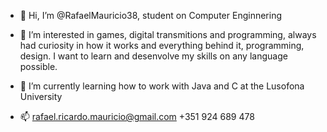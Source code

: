 - 👋 Hi, I’m @RafaelMauricio38, student on Computer Enginnering

- 👀 I’m interested in games, digital transmitions and programming, always had curiosity in how it works and everything behind it, programming, design.
     I want to learn and desenvolve my skills on any language possible. 

- 🌱 I’m currently learning how to work with Java and C at the Lusofona University

- 📫 rafael.ricardo.mauricio@gmail.com   +351 924 689 478
